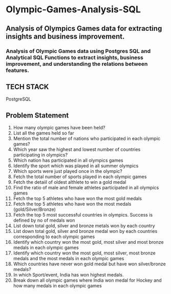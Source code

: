 # Olympic-Games-Analysis-SQL
## Analysis of Olympics Games data for extracting insights and business improvement.

### Analysis of Olympic Games data using Postgres SQL and Analytical SQL Functions to extract insights, business improvement, and understanding the relations between features.

## TECH STACK
PostgreSQL

## Problem Statement
1. How many olympic games have been held?
2. List all the games held so far
3. Mention the total number of nations who participated in each olympic games?
4. Which year saw the highest and lowest number of countries participating in olympics?
5. Which nation has participated in all olympics games
6. Identify the sport which was played in all summer olympics
7. Which sports were just played once in the olympic?
8. Fetch the total number of sports played in each olympic games
9. Fetch the detaiil of oldest althlete to win a gold medal
10. Find the ratio of male and female athletes participated in all olympics games
11. Fetch the top 5 athletes who have won the most gold medals
12. Fetch the top 5 athletes who have won the most medals (gold/Silver/Bronze)
13. Fetch the top 5 most successful countries in olympics. Success is defined by no of medals won
14. List down total gold, silver and bronze metals won by each country
15. List down total gold, silver and bronze medal won by each countries corresponding to each olympic games
16. Identify which country won the most gold, most silver and most bronze medals in each olympic games
17. Identify which country won the most gold, most silver, most bronze medals and the most medals in each olympic games
18. Which countries have never won gold medal but have won silver/bronze medals?
19. In which Sport/event, India has won highest medals.
20. Break down all olympic games where India won medal for Hockey and how many medals in each olympic games
